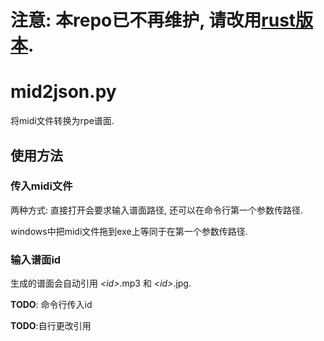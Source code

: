 # 注意: 本repo已不再维护, 请改用[rust版本](https://github.com/liquidhelium/mid2json).
# mid2json.py
将midi文件转换为rpe谱面.

## 使用方法
### 传入midi文件
两种方式: 直接打开会要求输入谱面路径, 还可以在命令行第一个参数传路径.

windows中把midi文件拖到exe上等同于在第一个参数传路径.

### 输入谱面id

生成的谱面会自动引用 *\<id\>*.mp3 和 *\<id\>*.jpg.
  
**TODO**: 命令行传入id

**TODO**:自行更改引用

